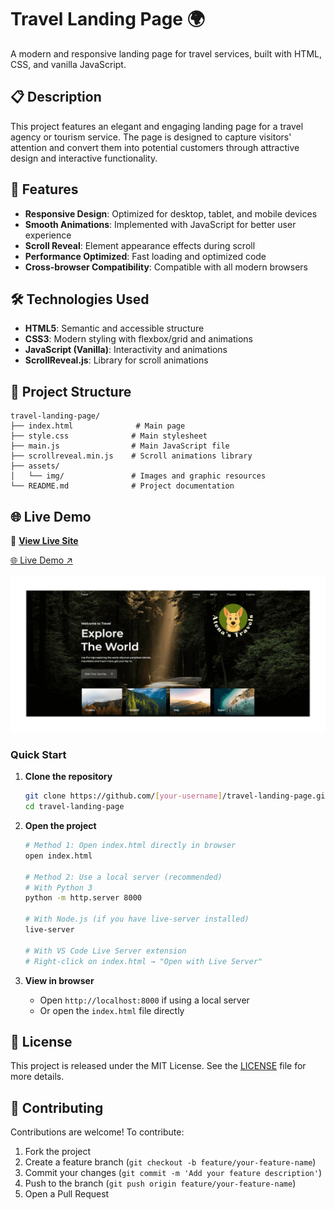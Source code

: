 # Travel Landing Page 🌍

A modern and responsive landing page for travel services, built with HTML, CSS, and vanilla JavaScript.

## 📋 Description

This project features an elegant and engaging landing page for a travel agency or tourism service. The page is designed to capture visitors' attention and convert them into potential customers through attractive design and interactive functionality.

## 🚀 Features

- **Responsive Design**: Optimized for desktop, tablet, and mobile devices
- **Smooth Animations**: Implemented with JavaScript for better user experience
- **Scroll Reveal**: Element appearance effects during scroll
- **Performance Optimized**: Fast loading and optimized code
- **Cross-browser Compatibility**: Compatible with all modern browsers

## 🛠️ Technologies Used

- **HTML5**: Semantic and accessible structure
- **CSS3**: Modern styling with flexbox/grid and animations
- **JavaScript (Vanilla)**: Interactivity and animations
- **ScrollReveal.js**: Library for scroll animations

## 📁 Project Structure

```
travel-landing-page/
├── index.html              # Main page
├── style.css              # Main stylesheet
├── main.js                # Main JavaScript file
├── scrollreveal.min.js    # Scroll animations library
├── assets/
│   └── img/               # Images and graphic resources
└── README.md              # Project documentation
```

## 🌐 Live Demo

🔗 **[View Live Site](https://atenastravels.netlify.app/)**

[🌐 Live Demo ↗](https://atenastravels.netlify.app/)

![Travel Landing Page Preview](assets/img/screenshot.png)

### Quick Start

1. **Clone the repository**
   ```bash
   git clone https://github.com/[your-username]/travel-landing-page.git
   cd travel-landing-page
   ```

2. **Open the project**
   ```bash
   # Method 1: Open index.html directly in browser
   open index.html
   
   # Method 2: Use a local server (recommended)
   # With Python 3
   python -m http.server 8000
   
   # With Node.js (if you have live-server installed)
   live-server
   
   # With VS Code Live Server extension
   # Right-click on index.html → "Open with Live Server"
   ```

3. **View in browser**
   - Open `http://localhost:8000` if using a local server
   - Or open the `index.html` file directly

## 📄 License

This project is released under the MIT License. See the [LICENSE](LICENSE) file for more details.

## 🤝 Contributing

Contributions are welcome! To contribute:

1. Fork the project
2. Create a feature branch (`git checkout -b feature/your-feature-name`)
3. Commit your changes (`git commit -m 'Add your feature description'`)
4. Push to the branch (`git push origin feature/your-feature-name`)
5. Open a Pull Request
